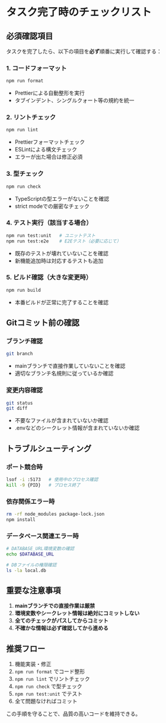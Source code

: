 # タスク完了時のチェックリスト

## 必須確認項目

タスクを完了したら、以下の項目を**必ず**順番に実行して確認する：

### 1. コードフォーマット

```bash
npm run format
```

- Prettierによる自動整形を実行
- タブインデント、シングルクォート等の規約を統一

### 2. リントチェック

```bash
npm run lint
```

- Prettierフォーマットチェック
- ESLintによる構文チェック
- エラーが出た場合は修正必須

### 3. 型チェック

```bash
npm run check
```

- TypeScriptの型エラーがないことを確認
- strict modeでの厳密なチェック

### 4. テスト実行（該当する場合）

```bash
npm run test:unit   # ユニットテスト
npm run test:e2e    # E2Eテスト（必要に応じて）
```

- 既存のテストが壊れていないことを確認
- 新機能追加時は対応するテストも追加

### 5. ビルド確認（大きな変更時）

```bash
npm run build
```

- 本番ビルドが正常に完了することを確認

## Gitコミット前の確認

### ブランチ確認

```bash
git branch
```

- mainブランチで直接作業していないことを確認
- 適切なブランチ名規則に従っているか確認

### 変更内容確認

```bash
git status
git diff
```

- 不要なファイルが含まれていないか確認
- .envなどのシークレット情報が含まれていないか確認

## トラブルシューティング

### ポート競合時

```bash
lsof -i :5173   # 使用中のプロセス確認
kill -9 {PID}   # プロセス終了
```

### 依存関係エラー時

```bash
rm -rf node_modules package-lock.json
npm install
```

### データベース関連エラー時

```bash
# DATABASE_URL環境変数の確認
echo $DATABASE_URL

# DBファイルの権限確認
ls -la local.db
```

## 重要な注意事項

1. **mainブランチでの直接作業は厳禁**
2. **環境変数やシークレット情報は絶対にコミットしない**
3. **全てのチェックがパスしてからコミット**
4. **不確かな情報は必ず確認してから進める**

## 推奨フロー

1. 機能実装・修正
2. `npm run format` でコード整形
3. `npm run lint` でリントチェック
4. `npm run check` で型チェック
5. `npm run test:unit` でテスト
6. 全て問題なければコミット

この手順を守ることで、品質の高いコードを維持できる。
